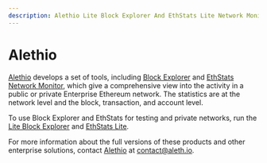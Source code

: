 ```yaml
---
description: Alethio Lite Block Explorer And EthStats Lite Network Monitor overview
---
```


# Alethio

[Alethio](https://company.aleth.io/) develops a set of tools, including
[Block Explorer](https://aleth.io/) and [EthStats Network Monitor](https://ethstats.io/), which
give a comprehensive view into the activity in a public or private Enterprise Ethereum network.
The statistics are at the network level and the block, transaction, and account level.

To use Block Explorer and EthStats for testing and private networks, run the
[Lite Block Explorer](../HowTo/Deploy/Lite-Block-Explorer.md) and
[EthStats Lite](../HowTo/Deploy/Lite-Network-Monitor.md).

For more information about the full versions of these products and other enterprise solutions,
contact [Alethio](https://company.aleth.io/) at [contact@aleth.io](mailto:contact@aleth.io).
